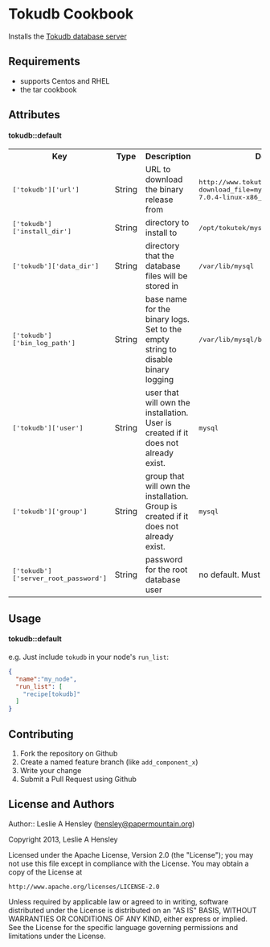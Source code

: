 Tokudb Cookbook
===============
Installs the [Tokudb database server](http://www.tokutek.com/products/tokudb-for-mysql/)

Requirements
------------
- supports Centos and RHEL
- the tar cookbook

Attributes
----------
#### tokudb::default
<table>
  <tr>
    <th>Key</th>
    <th>Type</th>
    <th>Description</th>
    <th>Default</th>
  </tr>
  <tr>
    <td><tt>['tokudb']['url']</tt></td>
    <td>String</td>
    <td>URL to download the binary release from</td>
    <td><tt>http://www.tokutek.com/download.php?download_file=mysql-5.5.30-tokudb-7.0.4-linux-x86_64.tar.gz</tt></td>
  </tr>
  <tr>
    <td><tt>['tokudb']['install_dir']</tt></td>
    <td>String</td>
    <td>directory to install to</td>
    <td><tt>/opt/tokutek/mysql</tt></td>
  </tr>
  <tr>
    <td><tt>['tokudb']['data_dir']</tt></td>
    <td>String</td>
    <td>directory that the database files will be stored in</td>
    <td><tt>/var/lib/mysql</tt></td>
  </tr>
  <tr>
    <td><tt>['tokudb']['bin_log_path']</tt></td>
    <td>String</td>
    <td>base name for the binary logs. Set to the empty string to disable binary logging</td>
    <td><tt>/var/lib/mysql/binlog/mysql-bin</tt></td>
  </tr>
  <tr>
    <td><tt>['tokudb']['user']</tt></td>
    <td>String</td>
    <td>user that will own the installation.  User is created if it does not already exist.</td>
    <td><tt>mysql</tt></td>
  </tr>
  <tr>
    <td><tt>['tokudb']['group']</tt></td>
    <td>String</td>
    <td>group that will own the installation.  Group is created if it does not already exist.</td>
    <td><tt>mysql</tt></td>
  </tr>
  <tr>
    <td><tt>['tokudb']['server_root_password']</tt></td>
    <td>String</td>
    <td>password for the root database user</td>
    <td>no default. Must be set</td>
  </tr>
</table>

Usage
-----
#### tokudb::default

e.g.
Just include `tokudb` in your node's `run_list`:

```json
{
  "name":"my_node",
  "run_list": [
    "recipe[tokudb]"
  ]
}
```

Contributing
------------
1.  Fork the repository on Github
2.  Create a named feature branch (like `add_component_x`)
3.  Write your change
6.  Submit a Pull Request using Github

License and Authors
-------------------
Author:: Leslie A Hensley (<hensley@papermountain.org>)

Copyright 2013, Leslie A Hensley

Licensed under the Apache License, Version 2.0 (the "License");
you may not use this file except in compliance with the License.
You may obtain a copy of the License at

    http://www.apache.org/licenses/LICENSE-2.0

Unless required by applicable law or agreed to in writing, software
distributed under the License is distributed on an "AS IS" BASIS,
WITHOUT WARRANTIES OR CONDITIONS OF ANY KIND, either express or implied.
See the License for the specific language governing permissions and
limitations under the License.
